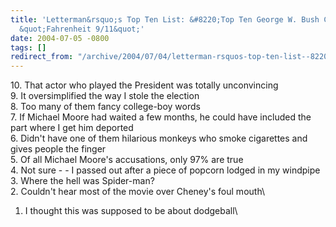 ```yaml
---
title: 'Letterman&rsquo;s Top Ten List: &#8220;Top Ten George W. Bush Complaints About
  &quot;Fahrenheit 9/11&quot;'
date: 2004-07-05 -0800
tags: []
redirect_from: "/archive/2004/07/04/letterman-rsquos-top-ten-list--8220top-ten-george-w-bush-complaints-about-fahrenheit-911.aspx/"
---
```


​10. That actor who played the President was totally unconvincing\
 9. It oversimplified the way I stole the election\
 8. Too many of them fancy college-boy words\
 7. If Michael Moore had waited a few months, he could have included the
part where I get him deported\
 6. Didn't have one of them hilarious monkeys who smoke cigarettes and
gives people the finger\
 5. Of all Michael Moore's accusations, only 97% are true\
 4. Not sure - - I passed out after a piece of popcorn lodged in my
windpipe\
 3. Where the hell was Spider-man?\
 2. Couldn't hear most of the movie over Cheney's foul mouth\
 1. I thought this was supposed to be about dodgeball\


